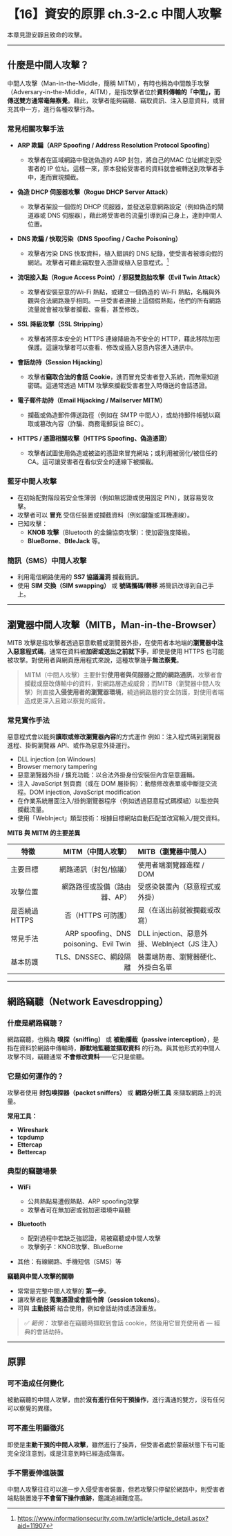 # 【16】資安的原罪 ch.3-2.c 中間人攻擊

本章見證安靜且致命的攻擊。

---

## 什麼是中間人攻擊？

中間人攻擊（Man-in-the-Middle，簡稱 MITM），有時也稱為中間敵手攻擊（Adversary-in-the-Middle，AITM），是指攻擊者位於**資料傳輸的「中間」，而傳送雙方通常毫無察覺**。藉此，攻擊者能夠竊聽、竊取資訊、注入惡意資料，或冒充其中一方，進行各種攻擊行為。

### 常見相關攻擊手法

* **ARP 欺騙（ARP Spoofing / Address Resolution Protocol Spoofing）**

  * 攻擊者在區域網路中發送偽造的 ARP 封包，將自己的MAC 位址綁定到受害者的 IP 位址。這樣一來，原本發給受害者的資料就會被轉送到攻擊者手中，進而實現攔截。

* **偽造 DHCP 伺服器攻擊（Rogue DHCP Server Attack）**

  * 攻擊者架設一個假的 DHCP 伺服器，並發送惡意網路設定（例如偽造的閘道器或 DNS 伺服器），藉此將受害者的流量引導到自己身上，達到中間人位置。

* **DNS 欺騙 / 快取污染（DNS Spoofing / Cache Poisoning）**

  * 攻擊者污染 DNS 快取資料，植入錯誤的 DNS 紀錄，使受害者被導向假的網站。攻擊者可藉此竊取登入憑證或植入惡意程式。[^1]

* **流氓接入點（Rogue Access Point）/ 邪惡雙胞胎攻擊（Evil Twin Attack）**

  * 攻擊者安裝惡意的Wi-Fi 熱點，或建立一個偽造的 Wi-Fi 熱點，名稱與外觀與合法網路幾乎相同。一旦受害者連接上這個假熱點，他們的所有網路流量就會被攻擊者攔截、查看，甚至修改。

* **SSL 降級攻擊（SSL Stripping）**

  * 攻擊者將原本安全的 HTTPS 連線降級為不安全的 HTTP，藉此移除加密保護。這讓攻擊者可以查看、修改或插入惡意內容進入通訊中。

* **會話劫持（Session Hijacking）**

  * 攻擊者**竊取合法的會話 Cookie**，進而冒充受害者登入系統，而無需知道密碼。這通常透過 MITM 攻擊來攔截受害者登入時傳送的會話憑證。

* **電子郵件劫持（Email Hijacking / Mailserver MITM）**

  * 攔截或偽造郵件傳送路徑（例如在 SMTP 中間人），或劫持郵件帳號以竊取或篡改內容（詐騙、商務電郵妥協 BEC）。

* **HTTPS / 憑證相關攻擊（HTTPS Spoofing、偽造憑證）**

  * 攻擊者試圖使用偽造或被盜的憑證來冒充網站；或利用被弱化/被信任的 CA。這可讓受害者在看似安全的連線下被攔截。

### 藍牙中間人攻擊
  * 在初始配對階段若安全性薄弱（例如無認證或使用固定 PIN），就容易受攻擊。
  * 攻擊者可以 **冒充** 受信任裝置或攔截資料（例如鍵盤或耳機連線）。
  * 已知攻擊：
    * **KNOB 攻擊**（Bluetooth 的金鑰協商攻擊）：使加密強度降級。
    * **BlueBorne**、**BtleJack** 等。

### 簡訊（SMS）中間人攻擊
  * 利用電信網路使用的 **SS7 協議漏洞** 攔截簡訊。
  * 使用 **SIM 交換（SIM swapping）** 或 **號碼攜碼/轉移** 將簡訊改導到自己手上。

---

## 瀏覽器中間人攻擊（MITB，Man-in-the-Browser）

MITB 攻擊是指攻擊者透過惡意軟體或瀏覽器外掛，在使用者本地端的**瀏覽器中注入惡意程式碼**，通常在資料被**加密或送出之前就下手**，即使是使用 HTTPS 也可能被攻擊。對使用者與網頁應用程式來說，這種攻擊幾乎**無法察覺**。

> MITM（中間人攻擊）主要針對**使用者與伺服器之間的網路通訊**，攻擊者會攔截或竄改傳輸中的資料，對網路層造成威脅；而MITB（瀏覽器中間人攻擊）則直接**入侵使用者的瀏覽器環境**，繞過網路層的安全防護，對使用者端造成更深入且難以察覺的威脅。


### 常見實作手法
 惡意程式會以能夠**讀取或修改瀏覽器內容**的方式運作
例如：注入程式碼到瀏覽器進程、掛鉤瀏覽器 API、或作為惡意外掛運行。
* DLL injection (on Windows)
* Browser memory tampering
* 惡意瀏覽器外掛 / 擴充功能：以合法外掛身份安裝但內含惡意邏輯。
* 注入 JavaScript 到頁面（或在 DOM 層掛鉤）：動態修改表單或中斷提交流程。DOM injection, JavaScript modification
* 在作業系統層面注入/掛鉤瀏覽器程序（例如透過惡意程式碼模組）以監控與攔截流量。
* 使用「WebInject」類型技術：根據目標網站自動匹配並改寫輸入/提交資料。

**MITB 與 MITM 的主要差異**

| 特徵         |                          MITM（中間人攻擊） | MITB（瀏覽器中間人）                        |
| ---------- | -----------------------------------: | :---------------------------------- |
| 主要目標       |                          網路通訊（封包/協議） | 使用者端瀏覽器進程 / DOM                     |
| 攻擊位置       |                      網路路徑或設備（路由器、AP） | 受感染裝置內（惡意程式或外掛）                     |
| 是否繞過 HTTPS |                         否（HTTPS 可防護） | 是（在送出前就被攔截或改寫）                      |
| 常見手法       | ARP spoofing、DNS poisoning、Evil Twin | DLL injection、惡意外掛、WebInject（JS 注入） |
| 基本防護       |                      TLS、DNSSEC、網段隔離 | 裝置端防毒、瀏覽器硬化、外掛白名單                   |

---

## 網路竊聽（Network Eavesdropping）

### 什麼是網路竊聽？

網路竊聽，也稱為 **嗅探（sniffing）** 或 **被動攔截（passive interception）**，是指在資料於網路中傳輸時，**靜默地監聽並擷取資料** 的行為。與其他形式的中間人攻擊不同，竊聽通常 **不會修改資料**——它只是偷聽。

### 它是如何運作的？

攻擊者使用 **封包嗅探器（packet sniffers）** 或 **網路分析工具** 來擷取網路上的流量。

**常用工具：**

* **Wireshark**
* **tcpdump**
* **Ettercap**
* **Bettercap**

###  典型的竊聽場景

* **WiFi**

  * 公共熱點易遭假熱點、ARP spoofing攻擊
  * 攻擊者可在無加密或弱加密環境中竊聽

* **Bluetooth**

  * 配對過程中若缺乏強認證，易被竊聽或中間人攻擊
  * 攻擊例子：KNOB攻擊、BlueBorne
* 其他：有線網路、手機短信（SMS）等

**竊聽與中間人攻擊的關聯**

* 常常是完整中間人攻擊的 **第一步**。
* 讓攻擊者能 **蒐集憑證或會話令牌（session tokens）**。
* 可與 **主動技術** 結合使用，例如會話劫持或憑證重放。

> ✅ *範例：* 攻擊者在竊聽時擷取到會話 cookie，然後用它冒充使用者 — 經典的會話劫持。

---

## 原罪

### 可不造成任何變化

被動竊聽的中間人攻擊，由於**沒有進行任何干預操作**，進行溝通的雙方，沒有任何可以察覺的異樣。

### 可不產生明顯徵兆

即使是**主動干預的中間人攻擊**，雖然進行了操弄，但受害者處於蒙蔽狀態下有可能完全沒注意到，或是注意到時已經造成傷害。

### 手不需要伸進裝置

中間人攻擊往往可以進一步入侵受害者裝置，但若攻擊只停留於網路中，則受害者端點裝置幾乎**不會留下操作痕跡**，鑑識追緝難度高。



[^1]: https://www.informationsecurity.com.tw/article/article_detail.aspx?aid=11907
[^2]: https://attack.mitre.org/techniques/T1539/